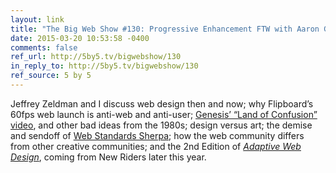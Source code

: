 ```yaml
---
layout: link
title: "The Big Web Show #130: Progressive Enhancement FTW with Aaron Gustafson"
date: 2015-03-20 10:53:58 -0400
comments: false
ref_url: http://5by5.tv/bigwebshow/130
in_reply_to: http://5by5.tv/bigwebshow/130
ref_source: 5 by 5
---
```


Jeffrey Zeldman and I discuss web design then and now; why Flipboard’s 60fps web launch is anti-web and anti-user; [Genesis’ “Land of Confusion” video](https://www.youtube.com/watch?v=1pkVLqSaahk), and other bad ideas from the 1980s; design versus art; the demise and sendoff of [Web Standards Sherpa](http://webstandardssherpa.com); how the web community differs from other creative communities; and the 2nd Edition of [<cite>Adaptive Web Design</cite>](http://adaptivewebdesign.info), coming from New Riders later this year.